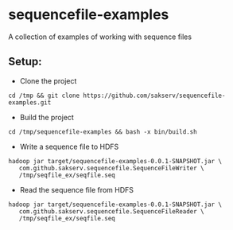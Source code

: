 # sequencefile-examples

A collection of examples of working with sequence files

Setup:
------

* Clone the project
```
cd /tmp && git clone https://github.com/sakserv/sequencefile-examples.git
```

* Build the project
```
cd /tmp/sequencefile-examples && bash -x bin/build.sh
```

* Write a sequence file to HDFS
```
hadoop jar target/sequencefile-examples-0.0.1-SNAPSHOT.jar \
   com.github.sakserv.sequencefile.SequenceFileWriter \
   /tmp/seqfile_ex/seqfile.seq
```

* Read the sequence file from HDFS
```
hadoop jar target/sequencefile-examples-0.0.1-SNAPSHOT.jar \
   com.github.sakserv.sequencefile.SequenceFileReader \
   /tmp/seqfile_ex/seqfile.seq
```
